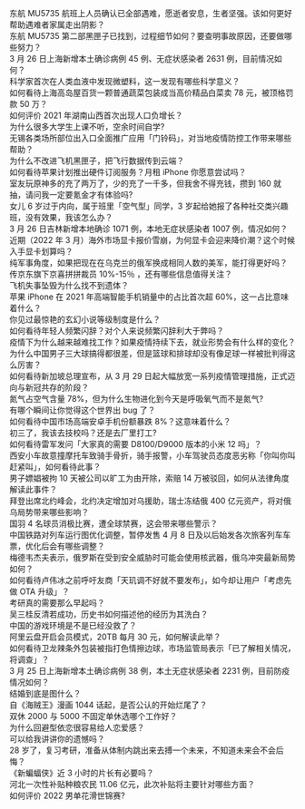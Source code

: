 东航 MU5735 航班上人员确认已全部遇难，愿逝者安息，生者坚强。该如何更好帮助遇难者家属走出阴影？  
东航 MU5735 第二部黑匣子已找到，过程细节如何？要查明事故原因，还要做哪些努力？  
3 月 26 日上海新增本土确诊病例 45 例、无症状感染者 2631 例，目前情况如何？  
科学家首次在人类血液中发现微塑料，这一发现有哪些科学意义？  
如何看待上海高岛屋百货一颗普通蔬菜包装成当高价精品白菜卖 78 元，被顶格罚款 50 万？  
如何评价 2021 年湖南山西首次出现人口负增长？  
为什么很多大学生上课不听，空余时间自学?  
无锡各类场所部位出入口全面推广应用「门铃码」，对当地疫情防控工作带来哪些帮助？  
为什么不改进飞机黑匣子，把飞行数据传到云端？  
如何看待苹果计划推出硬件订阅服务？月租 iPhone 你愿意尝试吗？  
室友玩原神多的充了两万了，少的充了一千多，但我舍不得充钱，攒到 160 就抽，请问我一定要氪金才有体验吗?  
女儿 6 岁过于内向，属于班里「空气型」同学，3 岁起给她报了各种社交类兴趣班，没有效果，我该怎么办？  
3 月 26 日吉林新增本地确诊 1071 例，本地无症状感染者 1007 例，情况如何？  
近期（2022 年 3 月）海外市场显卡报价雪崩，为何显卡会迎来降价潮？这个时候入手显卡划算吗？  
纯军事角度，如果把现在在乌克兰的俄军换成相同人数的美军，能打得更好吗？  
传京东旗下京喜拼拼裁员 10%-15％ ，还有哪些信息值得关注？  
飞机失事坠毁为什么找不到遗体？  
苹果 iPhone 在 2021 年高端智能手机销量中的占比首次超 60%，这一占比意味着什么？  
你见过最惊艳的玄幻小说等级制度是什么？  
如何看待年轻人频繁闪辞？对个人来说频繁闪辞利大于弊吗？  
疫情下为什么越来越难找工作？如果疫情持续下去，就业形势会有什么样的变化？  
为什么中国男子三大球搞得都很差，但是篮球和排球却没有像足球一样被批判得这么厉害？  
如何看待新加坡总理宣布，从 3 月 29 日起大幅放宽一系列疫情管理措施，正式迈向与新冠共存的阶段？  
氮气占空气含量 78%，但为什么生物进化到今天是呼吸氧气而不是氮气?  
有哪个瞬间让你觉得这个世界出 bug 了？  
如何看待中国市场高端安卓手机份额暴跌 8%？这意味着什么？  
初三了，我该去技校吗？还是去厂里打工?  
如何看待雷军发问「大家真的需要 D8100/D9000 版本的小米 12 吗」？  
西安小车故意撞摩托车致骑手骨折，骑手报警，小车驾驶员态度恶劣称「你叫你叫赶紧叫」，如何看待此事？  
男子嫖娼被拘 10 天被公司以旷工为由开除，索赔 14 万被驳回，如何从法律角度解读此事件？  
拜登出席北约峰会，北约决定增加对乌援助，瑞士冻结俄 400 亿元资产，将对俄乌局势带来哪些影响？  
国羽 4 名球员消极比赛，遭全球禁赛，这会带来哪些警示？  
中国铁路对列车运行图优化调整，暂停发售 4 月 8 日及以后始发各次旅客列车车票，优化后会有哪些调整？  
梅德韦杰夫表示，俄罗斯在受到安全威胁时可能会使用核武器，俄乌冲突最新局势如何？  
如何看待卢伟冰之前呼吁友商「天玑调不好就不要发布」，如今却让用户「考虑先做 OTA 升级」？  
考研真的需要那么早起吗？  
吴三桂反清若成功，历史书如何描述他的经历为其洗白？  
中国的游戏环境是不是已经没救了？  
阿里云盘开启会员模式，20TB 每月 30 元，如何解读此举？  
如何看待卫龙辣条外包装被指打色情擦边球，市场监管局表示「已了解相关情况，将调查」？  
3 月 25 日上海新增本土确诊病例 38 例，本土无症状感染者 2231 例，目前防疫情况如何？  
结婚到底是图什么？  
自《海贼王》漫画 1044 话起，是否公认的开始烂尾了？  
双休 2000 与 5000 不固定单休选哪个工作好？  
为什么回避型依恋很容易给人恋爱感？  
可以给我讲讲你的遗憾吗？  
28 岁了，复习考研，准备从体制内跳出来去搏一个未来，不知道未来会不会后悔？  
《新蝙蝠侠》近 3 小时的片长有必要吗？  
河北一次性补贴种粮农民 11.06 亿元，此次补贴将主要针对哪些方面？  
如何评价 2022 男单花滑世锦赛?  
